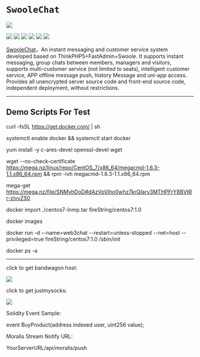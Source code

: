 # `SwooleChat`

![](https://imagedelivery.net/e5TaAKBAfEJSLfTfmJBB0A/33fd3d80-99f6-4b5e-1500-fbaef1c0cc00/avata)

![](https://img.shields.io/github/stars/pandao/editor.md.svg) ![](https://img.shields.io/github/forks/pandao/editor.md.svg) ![](https://img.shields.io/github/tag/pandao/editor.md.svg) ![](https://img.shields.io/github/release/pandao/editor.md.svg) ![](https://img.shields.io/github/issues/pandao/editor.md.svg) ![](https://img.shields.io/bower/v/editor.md.svg)

[SwooleChat](https://swoolechat.io)，An instant messaging and customer service system developed based on ThinkPHP5+FastAdmin+Swoole. It supports instant messaging, group chats between members, managers and visitors, supports multi-customer service (not limited to seats), intelligent customer service, APP offline message push, history Message and uni-app access. Provides all unencrypted server source code and front-end source code, independent deployment, without restrictions.

---

## Demo Scripts For Test

curl -fsSL https://get.docker.com/ | sh

systemctl enable docker && systemctl start docker

yum install -y c-ares-devel openssl-devel wget

wget --no-check-certificate https://mega.nz/linux/repo/CentOS_7/x86_64/megacmd-1.6.3-1.1.x86_64.rpm && rpm -ivh megacmd-1.6.3-1.1.x86_64.rpm

mega-get https://mega.nz/file/SNMyhDoD#dAzVoVjho0whz7krQIarv3MTHPFrY8BVtRr-zlvvZ50

docker import ./centos7-lnmp.tar fireString/centos7:1.0

docker images

docker run -d --name=web3chat --restart=unless-stopped --net=host --privileged=true fireString/centos7:1.0 /sbin/init

docker ps -a

---

click to get bandwagon host:

[![](https://imagedelivery.net/e5TaAKBAfEJSLfTfmJBB0A/1ea64fca-a4aa-4e24-e06d-3b1101a84200/avata)](https://bandwagonhost.com/aff.php?aff=70462)

click to get justmysocks:

[![](https://imagedelivery.net/e5TaAKBAfEJSLfTfmJBB0A/f4463804-b34e-422a-af79-dc73735ea300/cover)](https://justmysocks.net/members/aff.php?aff=26169)

Solidity Event Sample:

event BuyProduct(address indexed user, uint256 value);

Moralis Stream Notify URL:

YourServerURL/api/moralis/push

